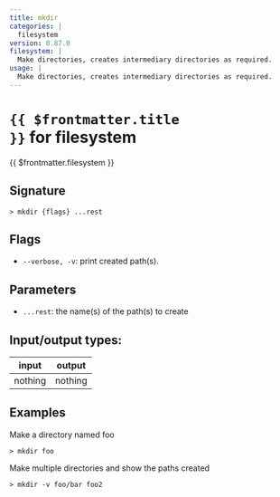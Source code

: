 ```yaml
---
title: mkdir
categories: |
  filesystem
version: 0.87.0
filesystem: |
  Make directories, creates intermediary directories as required.
usage: |
  Make directories, creates intermediary directories as required.
---
```

<!-- This file is automatically generated. Please edit the command in https://github.com/nushell/nushell instead. -->

# <code>{{ $frontmatter.title }}</code> for filesystem

<div class='command-title'>{{ $frontmatter.filesystem }}</div>

## Signature

```> mkdir {flags} ...rest```

## Flags

 -  `--verbose, -v`: print created path(s).

## Parameters

 -  `...rest`: the name(s) of the path(s) to create


## Input/output types:

| input   | output  |
| ------- | ------- |
| nothing | nothing |

## Examples

Make a directory named foo
```nu
> mkdir foo

```

Make multiple directories and show the paths created
```nu
> mkdir -v foo/bar foo2

```
